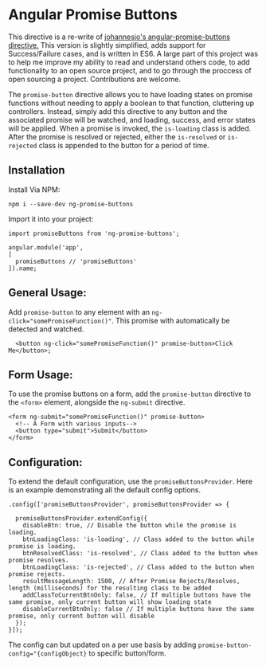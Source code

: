   # Angular Promise Buttons
  
  This directive is a re-write of [johannesjo's angular-promise-buttons directive.](https://github.com/johannesjo/angular-promise-buttons)
  This version is slightly simplified, adds support for Success/Failure cases, and is written in ES6. 
  A large part of this project was to help me improve my ability to read and understand others code, to add functionality to an open source project, and to go through the proccess of open sourcing a project.
  Contributions are welcome.
  
  The `promise-button`
  directive allows you to have loading states on promise
  functions without needing to apply a boolean to that function, cluttering up controllers.
  Instead, simply add this directive to any button and the associated promise will be
  watched, and loading, success, and error states will be applied.
  When a promise is invoked, the `is-loading` class is added.
  After the promise is resolved or rejected, either the
  `is-resolved` or `is-rejected`
  class is appended to the button for a period of time.

  ## Installation
  
  Install Via NPM:
  
  ```
  npm i --save-dev ng-promise-buttons
  ```
  
  Import it into your project:
  
  ```
  import promiseButtons from 'ng-promise-buttons';
  
  angular.module('app', 
  [
    promiseButtons // 'promiseButtons'
  ]).name;

  ```
  
  
  ## General Usage:

  Add `promise-button` to any element with an `ng-click="somePromiseFunction()"`.
  This promise with automatically be detected and watched.
  
  ```
    <button ng-click="somePromiseFunction()" promise-button>Click Me</button>;
  ```
    
  ## Form Usage:
  To use the promise buttons on a form, add the `promise-button` directive to the `<form>` element, alongside the `ng-submit` directive.
  
  ```
  <form ng-submit="somePromiseFunction()" promise-button>
    <!-- A Form with various inputs-->
    <button type="submit">Submit</button>
  </form>
  ```
  
  ## Configuration:
  To extend the default configuration, use the `promiseButtonsProvider`. Here is an example demonstrating all the default config options.
  
  ```
  .config(['promiseButtonsProvider', promiseButtonsProvider => {
  
    promiseButtonsProvider.extendConfig({
      disableBtn: true, // Disable the button while the promise is loading.
      btnLoadingClass: 'is-loading', // Class added to the button while promise is loading.
      btnResolvedClass: 'is-resolved', // Class added to the button when promise resolves.
      btnLoadingClass: 'is-rejected', // Class added to the button when promise rejects.
      resultMessageLength: 1500, // After Promise Rejects/Resolves, length (milliseconds) for the resulting class to be added
      addClassToCurrentBtnOnly: false, // If multiple buttons have the same promise, only current button will show loading state
      disableCurrentBtnOnly: false // If multiple buttons have the same promise, only current button will disable
    });
  }]);
  ```
  
  The config can but updated on a per use basis by adding `promise-button-config="{configObject}` to specific button/form.
